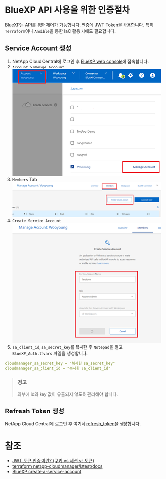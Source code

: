 # BlueXP API 사용을 위한 인증절차
BlueXP는 API를 통한 제어가 가능합니다. 인증에 JWT Token을 사용합니다.
특히 ```Terraform```이나 ```Ansible```을 통한 IaC 활용 시에도 필요합니다.

## Service Account 생성
1. NetApp Cloud Central에 로그인 후 [BlueXP web console](https://cloudmanager.netapp.com/)에 접속합니다.
2. ```Account``` > ```Manage Account```</br>
![Alt text](./Images/Readme-0.png)
3. ```Members``` Tab</br>
![Alt text](./Images/Readme-1.png)
4. ```Create Service Account```</br>
![Alt text](./Images/Readme-2.png)
5. ```sa_client_id```, ```sa_secret_key```를 복사한 후 ```Notepad```을 열고 ```BlueXP_Auth.tfvars``` 파일을 생성합니다.
```yaml
cloudmanager_sa_secret_key = "복사한 sa_secret_key"
cloudmanager_sa_client_id = "복사한 sa_client_id"
```

> ### 경고
> 외부에 id와 key 값이 유출되지 않도록 관리해야 합니다.

## Refresh Token 생성
NetApp Cloud Central에 로그인 후 여기서 [refresh_token](https://services.cloud.netapp.com/refresh-token)을 생성합니다.


# 참조
- [JWT 토큰 인증 이란? (쿠키 vs 세션 vs 토큰)](https://inpa.tistory.com/entry/WEB-%F0%9F%93%9A-JWTjson-web-token-%EB%9E%80-%F0%9F%92%AF-%EC%A0%95%EB%A6%AC)
- [terraform netapp-cloudmanager/latest/docs](https://registry.terraform.io/providers/NetApp/netapp-cloudmanager/latest/docs)
- [BlueXP create-a-service-account](https://docs.netapp.com/us-en/bluexp-setup-admin/task-managing-netapp-accounts.html#create-a-service-account)